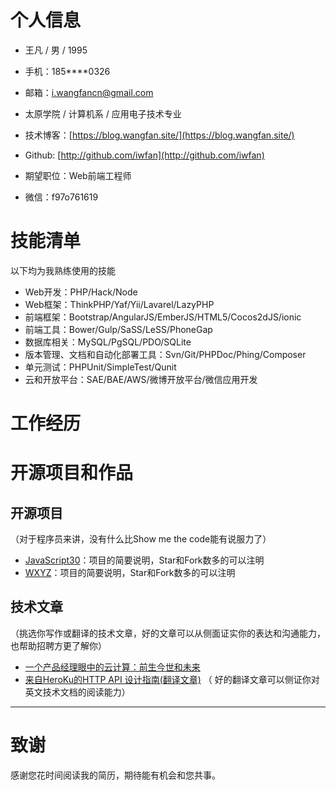 # 个人信息

 - 王凡 / 男 / 1995
 
 - 手机：185****0326

 - 邮箱：i.wangfancn@gmail.com
 
 - 太原学院 / 计算机系 / 应用电子技术专业
 
 - 技术博客：[https://blog.wangfan.site/](https://blog.wangfan.site/)
 
 - Github: [http://github.com/iwfan](http://github.com/iwfan)
 
 - 期望职位：Web前端工程师
 
 - 微信：f97o761619


# 技能清单

以下均为我熟练使用的技能

* Web开发：PHP/Hack/Node
* Web框架：ThinkPHP/Yaf/Yii/Lavarel/LazyPHP
* 前端框架：Bootstrap/AngularJS/EmberJS/HTML5/Cocos2dJS/ionic
* 前端工具：Bower/Gulp/SaSS/LeSS/PhoneGap
* 数据库相关：MySQL/PgSQL/PDO/SQLite
* 版本管理、文档和自动化部署工具：Svn/Git/PHPDoc/Phing/Composer
* 单元测试：PHPUnit/SimpleTest/Qunit
* 云和开放平台：SAE/BAE/AWS/微博开放平台/微信应用开发


# 工作经历


# 开源项目和作品

## 开源项目

（对于程序员来讲，没有什么比Show me the code能有说服力了）

* [JavaScript30](http://github.com/yourname/projectname)：项目的简要说明，Star和Fork数多的可以注明
* [WXYZ](http://github.com/yourname/projectname)：项目的简要说明，Star和Fork数多的可以注明

## 技术文章

（挑选你写作或翻译的技术文章，好的文章可以从侧面证实你的表达和沟通能力，也帮助招聘方更了解你）

* [一个产品经理眼中的云计算：前生今世和未来](http://get.jobdeer.com/706.get)
* [来自HeroKu的HTTP API 设计指南\(翻译文章\)](http://get.jobdeer.com/343.get) （ 好的翻译文章可以侧证你对英文技术文档的阅读能力）

---

# 致谢

感谢您花时间阅读我的简历，期待能有机会和您共事。
